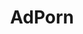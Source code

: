 ---
title: AdPorn
crosslinks:
- PornOverlords
- xkcd
- deepdream
- HailCorporate
- pics
- titlegore
- The_Donald
- Anticonsumption
- DunderMifflin
- nottheonion
---